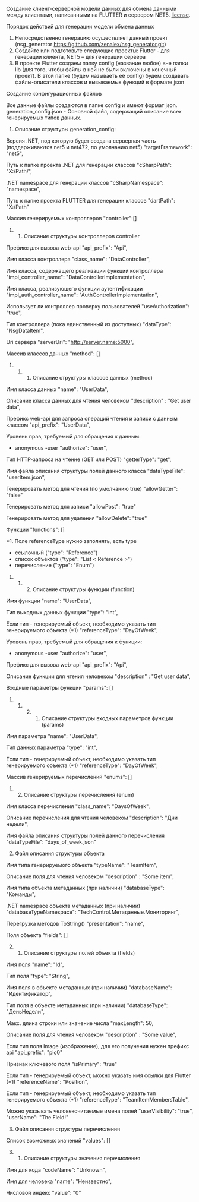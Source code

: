 Создание клиент-серверной модели данных для обмена данными между клиентами, написанными на FLUTTER и сервером NET5.
[license](https://github.com/dart-lang/stagehand/blob/master/LICENSE).


Порядок действий для генерации модели обмена данных

1.	Непосредственно генерацию осуществляет данный проект (nsg_generator https://github.com/zenalex/nsg_generator.git)
2.	Создайте или подготовьте следующие проекты: Flutter  - для генерации клиента, NET5 – для генерации сервера
3.	В проекте Flutter создаем папку сonfig (название любое) вне папки lib (для того, чтобы файлы в ней не были включены в конечный проект). В этой папке (будем называеть её config) будем создавать файлы-описатели классов и вызываемых функций в формате json



Создание конфигурационных файлов 

Все данные файлы создаются в папке config и имеют формат json.
generation_config.json - Основной файл, содержащий описание всех генерируемых типов данных.


1. Описание структуры generation_config:

Версия .NET, под которую будет создана серверная часть (поддерживаются net5 и net472, по умолчанию net5) 
"targetFramework": "net5",

Путь к папке проекта .NET для генерации классов
"cSharpPath": "X:/Path/",

.NET namespace для генерации классов
"cSharpNamespace": "namespace",

Путь к папке проекта FLUTTER для генерации классов
"dartPath": "X:/Path"

Массив генерируемых контроллеров
"controller":[]


1. 1. Описание структуры контроллеров controller

Префикс для вызова web-api
"api_prefix": "Api",

Имя класса контроллера
"class_name": "DataController",

Имя класса, содержащего реализации функций контроллера
"impl_controller_name": "DataControllerImplementation",

Имя класса, реализующего функции аутентификации
"impl_auth_controller_name": "AuthControllerImplementation",

Использует ли контроллер проверку пользователей
"useAuthorization": "true",

Тип контроллера (пока единственный из доступных)
"dataType": "NsgDataItem",

Uri сервера
"serverUri": "http://server.name:5000",

Массив классов данных
"method": []


1. 1. 1. Описание структуры классов данных (method)

Имя класса данных
"name": "UserData",

Описание класса данных для чтения человеком
"description" : "Get user data",

Префикс web-api для запроса операций чтения и записи с данным классом
"api_prefix": "UserData",

Уровень прав, требуемый для обращения к данным: 
- anonymous
-user
"authorize": "user",

Тип HTTP-запроса на чтение (GET или POST)
"getterType": "get",

Имя файла описания структуры полей данного класса
"dataTypeFile": "userItem.json",

Генерировать метод для чтения (по умолчанию true)
"allowGetter": "false"

Генерировать метод для записи
"allowPost": "true"

Генерировать метод для удаления
"allowDelete": "true"

Функции
"functions": []


*1.
Поле referenceType нужно заполнять, есть type
- ссылочный ("type": "Reference")
- список объектов ("type": "List < Reference >")
- перечисление ("type": "Enum")


1. 1. 2. Описание структуры функции (function)

Имя функции
"name": "UserData",

Тип выходных данных функции
"type": "int",

Если тип - генерируемый объект, необходимо указать тип генерируемого объекта (*1)
"referenceType": "DayOfWeek",

Уровень прав, требуемый для обращения к функции: 
- anonymous
-user
"authorize": "user",

Префикс для вызова web-api
"api_prefix": "Api",

Описание функции для чтения человеком
"description" : "Get user data",

Входные параметры функции
"params": []


1. 1. 2. 1. Описание структуры входных параметров функции (params)

Имя параметра
"name": "UserData",

Тип данных параметра
"type": "int",

Если тип - генерируемый объект, необходимо указать тип генерируемого объекта (*1)
"referenceType": "DayOfWeek",

Массив генерируемых перечислений
"enums": []


1. 2. Описание структуры перечисления (enum)

Имя класса перечисления
"class_name": "DaysOfWeek",

Описание перечисления для чтения человеком
"description": "Дни недели",

Имя файла описания структуры полей данного перечисления
"dataTypeFile": "days_of_week.json"



2. Файл описания структуры объекта

Имя типа генерируемого объекта
"typeName": "TeamItem",

Описание поля для чтения человеком
"description" : "Some item",

Имя типа объекта метаданных (при наличии)
"databaseType": "Команды",

.NET namespace объекта метаданных (при наличии)
"databaseTypeNamespace": "TechControl.Метаданные.Мониторинг",

Перегрузка методов ToString()
"presentation": "name",

Поля объекта
"fields": []


2. 1. Описание структуры полей объекта (fields)

Имя поля
"name": "Id",

Тип поля
"type": "String",

Имя поля в объекте метаданных (при наличии)
"databaseName": "Идентификатор",

Тип поля в объекте метаданных (при наличии)
"databaseType": "ДеньНедели",

Макс. длина строки или значение числа
"maxLength": 50,

Описание поля для чтения человеком
"description" : "Some value",

Если тип поля Image (изображение), для его получения нужен префикс api
"api_prefix": "pic0"

Признак ключевого поля
"isPrimary": "true"

Если тип - генерируемый объект, можно указать имя ссылки для Flutter (*1)
"referenceName": "Position",

Если тип - генерируемый объект, необходимо указать тип генерируемого объекта (*1)
"referenceType": "TeamItemMembersTable",

Можно указывать человекочитаемые имена полей
"userVisibility": "true",
"userName": "The Field!"


3. Файл описания структуры перечисления

Список возможных значений
"values": []

3. 1. Описание структуры значения перечисления

Имя для кода
"codeName": "Unknown",

Имя для человека
"name": "Неизвестно",

Числовой индекс
"value": "0"
